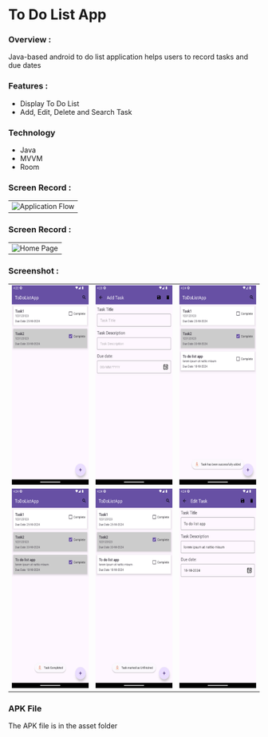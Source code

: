 # To Do List App

### Overview :
Java-based android to do list application helps users to record tasks and due dates

### Features :
* Display To Do List
* Add, Edit, Delete and Search Task

### Technology
* Java
* MVVM
* Room

### Screen Record :
<table align="center">
 <tr>
  <td><img src="" alt="Application Flow" style="width:400px;height:800px;"></td>
 </tr>
</table>

### Screen Record :
<table align="center">
 <tr>
  <td><img src="https://github.com/reipai/todolistapp/blob/master/asset/screen_record.gif" alt="Home Page" style="width:400px;height:800px;"></td>
</tr>
</table>

### Screenshot :
<table align="center">
 <tr>
  <td><img src="https://github.com/reipai/todolistapp/blob/master/asset/Screenshot_1.png" alt="Home Page" style="width:200px;height:400px;"></td>
  <td><img src="https://github.com/reipai/todolistapp/blob/master/asset/Screenshot_2.png" alt="Add New Task" style="width:200px;height:400px;"></td>
  <td><img src="https://github.com/reipai/todolistapp/blob/master/asset/Screenshot_3.png" alt="Task Success added" style="width:200px;height:400px;"></td>
 </tr>
 <tr>
  <td><img src="https://github.com/reipai/todolistapp/blob/master/asset/Screenshot_4.png" alt="Task Completed" style="width:200px;height:400px;"></td>
  <td><img src="https://github.com/reipai/todolistapp/blob/master/asset/Screenshot_5.png" alt="Task unCompleted" style="width:200px;height:400px;"></td>
  <td><img src="https://github.com/reipai/todolistapp/blob/master/asset/Screenshot_6.png" alt="Task Edited" style="width:200px;height:400px;"></td>
 </tr>
</table>

### APK File
The APK file is in the asset folder
